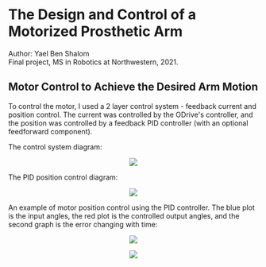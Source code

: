 # The Design and Control of a Motorized Prosthetic Arm

Author: Yael Ben Shalom<br>
Final project, MS in Robotics at Northwestern, 2021.


## Motor Control to Achieve the Desired Arm Motion

To control the motor, I used a 2 layer control system - feedback current and position control. The current was controlled by the ODrive's controller, and the position was controlled by a feedback PID controller (with an optional feedforward component).

The control system diagram:

<p align="center">
  <img align="center" src="https://github.com/YaelBenShalom/Motorized-Prosthetic-Arm/blob/master/images/motor_control/control_diagram.png">
</p>

The PID position control diagram:

<p align="center">
  <img align="center" src="https://github.com/YaelBenShalom/Motorized-Prosthetic-Arm/blob/master/images/motor_control/pid_diagram.png">
</p>

An example of motor position control using the PID controller. The blue plot is the input angles, the red plot is the controlled output angles, and the second graph is the error changing with time:

<p align="center">
  <img align="center" src="https://github.com/YaelBenShalom/Motorized-Prosthetic-Arm/blob/master/videos/motor_control/lab_device.gif">
</p>

<p align="center">
  <img align="center" src="https://github.com/YaelBenShalom/Motorized-Prosthetic-Arm/blob/master/videos/motor_control/graph.png">
</p>
